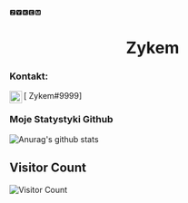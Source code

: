 ```
🆉🆈🅺🅴🅼                                                   
```
<h1 align="center">Zykem</h1>

<p align="center">

</p>


### Kontakt:

[<img align="left" alt="My discord" width="22px" src="https://cdn.jsdelivr.net/npm/simple-icons@v3/icons/discord.svg" /> Zykem#9999]
<br />


### Moje Statystyki Github
![Anurag's github stats](https://github-readme-stats.vercel.app/api?username=Zykem&count_private=true&show_icons=true?theme=buefy)


## Visitor Count
![Visitor Count](https://profile-counter.glitch.me/Zykem/count.svg)

<br />

